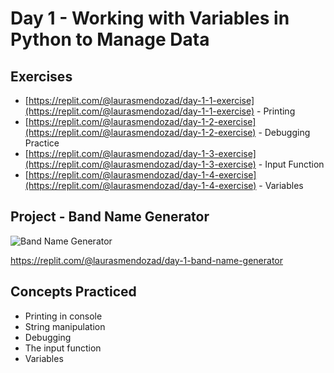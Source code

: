 # Day 1 - Working with Variables in Python to Manage Data
## Exercises
- [https://replit.com/@laurasmendozad/day-1-1-exercise](https://replit.com/@laurasmendozad/day-1-1-exercise) - Printing
- [https://replit.com/@laurasmendozad/day-1-2-exercise](https://replit.com/@laurasmendozad/day-1-2-exercise) - Debugging Practice
- [https://replit.com/@laurasmendozad/day-1-3-exercise](https://replit.com/@laurasmendozad/day-1-3-exercise) - Input Function
- [https://replit.com/@laurasmendozad/day-1-4-exercise](https://replit.com/@laurasmendozad/day-1-4-exercise) - Variables

## Project - Band Name Generator
![Band Name Generator](https://github.com/laurasmendozad/100-Days-Of-Code-Python/assets/58611097/1dcf3c9a-920f-4002-a591-4f0d4d9a5da6)

https://replit.com/@laurasmendozad/day-1-band-name-generator

## Concepts Practiced
- Printing in console 
- String manipulation
- Debugging
- The input function
- Variables
